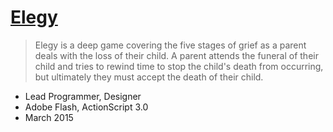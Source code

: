 # [Elegy](https://adamgraham.io/games/elegy)

> Elegy is a deep game covering the five stages of grief as a parent deals with the loss of their child. A parent attends the funeral of their child and tries to rewind time to stop the child's death from occurring, but ultimately they must accept the death of their child.

- Lead Programmer, Designer
- Adobe Flash, ActionScript 3.0
- March 2015

